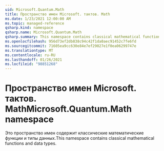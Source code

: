 ```yaml
---
uid: Microsoft.Quantum.Math
title: Пространство имен Microsoft. тактов. Math
ms.date: 1/23/2021 12:00:00 AM
ms.topic: managed-reference
qsharp.kind: namespace
qsharp.name: Microsoft.Quantum.Math
qsharp.summary: This namespace contains classical mathematical functions and data types.
ms.openlocfilehash: 956d73ef2db838c94c42f1da0aec91452c7fe6fd
ms.sourcegitcommit: 71605ea9cc630e84e7ef29027e1f0ea06299747e
ms.translationtype: MT
ms.contentlocale: ru-RU
ms.lasthandoff: 01/26/2021
ms.locfileid: "98851268"
---
```

# <a name="microsoftquantummath-namespace"></a><span data-ttu-id="6c2a2-102">Пространство имен Microsoft. тактов. Math</span><span class="sxs-lookup"><span data-stu-id="6c2a2-102">Microsoft.Quantum.Math namespace</span></span>

<span data-ttu-id="6c2a2-103">Это пространство имен содержит классические математические функции и типы данных.</span><span class="sxs-lookup"><span data-stu-id="6c2a2-103">This namespace contains classical mathematical functions and data types.</span></span>

